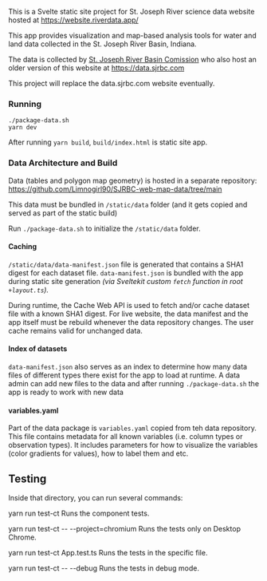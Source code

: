 This is a Svelte static site project for St. Joseph River science data website hosted at https://website.riverdata.app/

This app provides visualization and map-based analysis tools for water and land data collected in the St. Joseph River Basin, Indiana.

The data is collected by [St. Joseph River Basin Comission](https://sjrbc.com) who also host an older version of this website at https://data.sjrbc.com

This project will replace the data.sjrbc.com website eventually.


### Running
```
./package-data.sh
yarn dev
```

After running `yarn build`, `build/index.html` is  static site app.

### Data Architecture and Build

Data (tables and polygon map geometry) is hosted in a separate repository: https://github.com/Limnogirl90/SJRBC-web-map-data/tree/main

This data must be bundled in `/static/data` folder (and it gets copied and served as part of the static build)

Run `./package-data.sh` to initialize the `/static/data` folder.

#### Caching

`/static/data/data-manifest.json` file is generated that contains a SHA1 digest for each dataset file. `data-manifest.json` is bundled with the app during static site generation _(via Sveltekit custom `fetch` function in root `+layout.ts`)._

During runtime, the Cache Web API is used to fetch and/or cache dataset file with a known SHA1 digest. For live website, the data manifest and the app itself must be rebuild whenever the data repository changes. The user cache remains valid for unchanged data.

#### Index of datasets

`data-manifest.json` also serves as an index to determine how many data files of different types there exist for the app to load at runtime. A data admin can add new files to the data and after running `./package-data.sh` the app is ready to work with new data


#### variables.yaml

Part of the data package is `variables.yaml` copied from teh data repository. This file contains metadata for all known variables (i.e. column types or observation types). It includes parameters for how to visualize the variables (color gradients for values), how to label them and etc.





## Testing

Inside that directory, you can run several commands:

  yarn run test-ct
    Runs the component tests.

  yarn run test-ct -- --project=chromium
    Runs the tests only on Desktop Chrome.

  yarn run test-ct App.test.ts
    Runs the tests in the specific file.

  yarn run test-ct -- --debug
    Runs the tests in debug mode.
